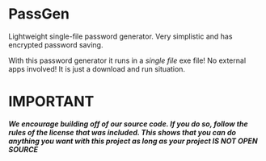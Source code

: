 # PassGen
Lightweight single-file password generator. Very simplistic and has encrypted password saving.

With this password generator it runs in a *single file* exe file! No external apps involved! It is just a download and run situation.
# IMPORTANT
***We encourage building off of our source code. If you do so, follow the rules of the license that was included. This shows that you can do anything you want with this project as long as your project IS NOT OPEN SOURCE***

